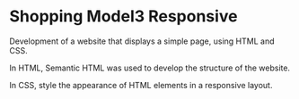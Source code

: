 # Shopping Model3 Responsive

Development of a website that displays a simple page, using HTML and CSS.

In HTML, Semantic HTML was used to develop the structure of the website.

In CSS, style the appearance of HTML elements in a responsive layout.
